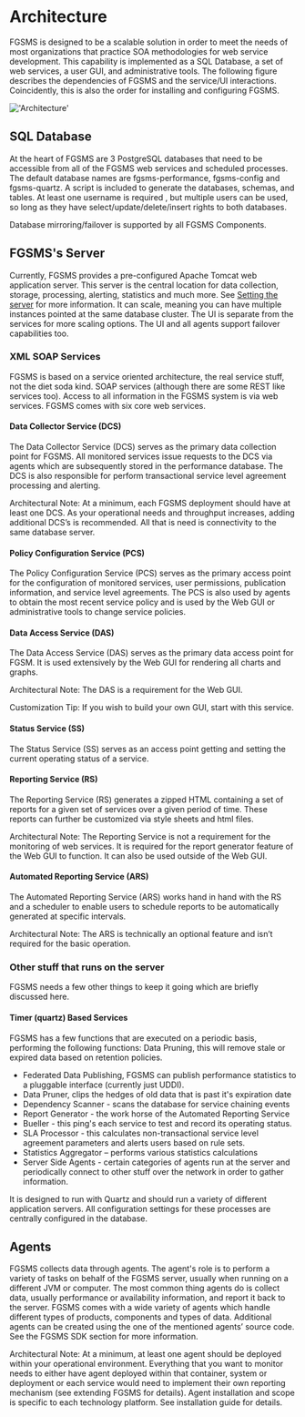 # Architecture

FGSMS is designed to be a scalable solution in order to meet the needs of most 
organizations that practice SOA methodologies for web service development. This 
capability is implemented as a SQL Database, a set of web services, a user GUI, 
and administrative tools. The following figure describes the dependencies of FGSMS 
and the service/UI interactions. Coincidently, this is also the order for 
installing and configuring FGSMS. 

!['Architecture'](images/architecture.png)
 
## SQL Database

At the heart of FGSMS are 3 PostgreSQL databases that need to be accessible from 
all of the FGSMS web services and scheduled processes. The default database names 
are fgsms-performance, fgsms-config and fgsms-quartz. A script is included to 
generate the databases, schemas, and tables. At least one username is required
, but multiple users can be used, so long as they have select/update/delete/insert 
rights to both databases. 

Database mirroring/failover is supported by all FGSMS Components.

## FGSMS's Server

Currently, FGSMS provides a pre-configured Apache Tomcat web application server.
This server is the central location for data collection, storage, processing, 
alerting, statistics and much more. See [Setting the server](deployserver.md) for
more information. It can scale, meaning you can have multiple instances pointed
at the same database cluster. The UI is separate from the services for more
scaling options. The UI and all agents support failover capabilities too.

### XML SOAP Services

FGSMS is based on a service oriented architecture, the real service stuff, not
the diet soda kind. SOAP services (although there are some REST like services too).
Access to all information in the FGSMS system is via web services. FGSMS comes 
with six core web services. 

#### Data Collector Service (DCS)

The Data Collector Service (DCS) serves as the primary data collection point for 
FGSMS. All monitored services issue requests to the DCS via agents which are 
subsequently stored in the performance database. The DCS is also responsible for 
perform transactional service level agreement processing and alerting.

Architectural Note: At a minimum, each FGSMS deployment should have at least one 
DCS. As your operational needs and throughput increases, adding additional DCS’s 
is recommended. All that is need is connectivity to the same database server.

#### Policy Configuration Service (PCS)

The Policy Configuration Service (PCS) serves as the primary access point for 
the configuration of monitored services, user permissions, publication information,
 and service level agreements. The PCS is also used by agents to obtain the most 
recent service policy and is used by the Web GUI or administrative tools to 
change service policies.

#### Data Access Service (DAS)

The Data Access Service (DAS) serves as the primary data access point for FGSM. 
It is used extensively by the Web GUI for rendering all charts and graphs.

Architectural Note: The DAS is a requirement for the Web GUI.

Customization Tip: If you wish to build your own GUI, start with this service.

#### Status Service (SS)

The Status Service (SS) serves as an access point getting and setting the current 
operating status of a service.

#### Reporting Service (RS)

The Reporting Service (RS) generates a zipped HTML containing a set of reports 
for a given set of services over a given period of time. These reports can further 
be customized via style sheets and html files.

Architectural Note: The Reporting Service is not a requirement for the monitoring
 of web services. It is required for the report generator feature of the Web GUI 
to function. It can also be used outside of the Web GUI.

#### Automated Reporting Service (ARS)

The Automated Reporting Service (ARS) works hand in hand with the RS and a 
scheduler to enable users to schedule reports to be automatically generated at 
specific intervals.

Architectural Note: The ARS is technically an optional feature and isn’t required 
for the basic operation.

### Other stuff that runs on the server

FGSMS needs a few other things to keep it going which are briefly discussed here.

#### Timer (quartz) Based Services 

FGSMS has a few functions that are executed on a periodic basis, performing the following functions:
Data Pruning, this will remove stale or expired data based on retention policies.

* Federated Data Publishing, FGSMS can publish performance statistics to a 
    pluggable interface (currently just UDDI).
* Data Pruner, clips the hedges of old data that is past it's expiration date
* Dependency Scanner - scans the database for service chaining events
* Report Generator - the work horse of the Automated Reporting Service
* Bueller - this ping's each service to test and record its operating status.
* SLA Processor - this calculates non-transactional service level agreement parameters and alerts users based on rule sets.
* Statistics Aggregator – performs various statistics calculations
* Server Side Agents - certain categories of agents run at the server and periodically
  connect to other stuff over the network in order to gather information.

It is designed to run with Quartz and should run a variety of different application
servers. All configuration settings for these processes are centrally configured 
in the database.




## Agents

FGSMS collects data through agents. The agent's role is to perform a variety of 
tasks on behalf of the FGSMS server, usually when running on a different JVM or 
computer. The most common thing agents do is collect
data, usually performance or availability information, and report it back to the
 server. FGSMS comes with a wide variety of agents which handle different types 
of products, components and types of data. Additional agents can be created using 
the one of the mentioned agents’ source code. See the FGSMS SDK section for more
 information.

Architectural Note: At a minimum, at least one agent should be deployed within
your operational environment.  Everything that you want to monitor needs to either
 have agent deployed within that container, system or deployment or each service 
would need to implement their own reporting mechanism (see extending FGSMS for 
details). Agent installation and scope is specific to each technology platform.
See installation guide for details.
